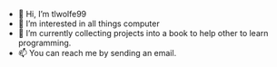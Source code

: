 - 👋 Hi, I’m tlwolfe99
- 👀 I’m interested in all things computer
- 🌱 I’m currently collecting projects into a book to help other to learn programming.
- 📫 You can reach me by sending an email.

<!---
tlwolfe99/tlwolfe99 is a ✨ special ✨ repository because its `README.md` (this file) appears on your GitHub profile.
You can click the Preview link to take a look at your changes.
--->

